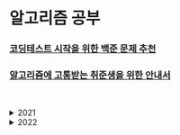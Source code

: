 # 알고리즘 공부

### [코딩테스트 시작을 위한 백준 문제 추천](https://covenant.tistory.com/234)
### [알고리즘에 고통받는 취준생을 위한 안내서](https://www.notion.so/4e7f47700af341f4b649e4cad0c4fb30)

&nbsp;

<details>
<summary>2021</summary>
<div markdown="1">

### 21.09.02 - Day_01

    백준 -  2438, 2439, 2440, 2441, 2442, 2443, 2444

### 21.09.03 - Day_02

    백준 - 1546, 2562, 2576, 5598, 10818, 10872

### 21.09.04 - Day_03

    백준 - 3460, 10809
    프로그래머스 - 소수 만들기

### 21.09.06 - Day_04

    프로그래머스 - 신규 아이디
    백준 - 1037, 10828
    - 짝수 홀수 판별은 비트 연산으로 하기
    - 이제 부터 입력은 sys.stdin.readline으로 받는다 => 여러줄 입력 시 시간 초과 걸림

### 21.09.07 - Day_05

    백준 - 1158, 9012, 9093, 10845, 10866
    - 입력은 모두 sys.stdin.readline으로 받으려 했는데 이걸 list로 받으니 마지막에 개행이 들어간다. => 필요 할 때만 씀

### 21.09.08 - Day_06

    프로그래머스 - 다리를 지나는 트럭
    - 다리를 지나는 트럭 풀다가 머리 터지는 줄 ;;; 쉬운 거 일텐데 공부 더 해야겠다.

### 21.09.10 - Day_07

    프로그래머스 - 프린터
    - python 문법에서 any, all도 있구나 새로운 걸 배워 감

### 21.09.11 - Day_08 - 29

    백준 - 1966
    프로그래머스 - 주식가격
    - 와 프로그래머스 문제 진짜 효율적으로 생각했다고 짜서 테스트 해봤는데 한번에 성공했다. 짜릿하네 ㅋㅋ

### 21.09.12 - Day_09 - 30

    프로그래머스 - 네트워크
    - 내가 DFS, BFS에 너무 약하다. 초급 문제들 부터 봐야겠다.

### 21.09.13 - Day_10 - 31

    백준 - DFS와 BFS
    - DFS/BFS 추가 문제
    https://huiyu.tistory.com/entry/DFSBFS-%EC%88%99%EB%8B%AC%EC%9D%84-%EC%9C%84%ED%95%9C-%EC%95%8C%EA%B3%A0%EB%A6%AC%EC%A6%98-%EB%AC%B8%EC%A0%9C%EA%B8%B0%EB%B3%B8%EC%9D%91%EC%9A%A9

### 21.09.27 - Day_11 - 32

    백준 - 2606
    - DFS

### 21.09.30 - Day_12_13 - 33

    백준 - 2667
    - DFS 이제 개념 좀 잡아가는 느낌적인 느낌

### 21.10.05 - Day_14 - 36

    백준 - 1475, 1978, 2588
    - 오랜만에 기초를 좀 다졌다.

### 21.10.06 - Day_15 - 38

    백준 - 1110, 2884
    - 한번 더 기초를 좀 다졌다.

### 21.10.07 - Day_16 - 40

    오늘은 KOI 2021 문제들을 도전 했다. - https://www.acmicpc.net/category/571
    - KOI 2021 2차 초등부 문제 22341 - 20점
    - KOI 2020 2차 초등부 문제 20186 - 가장 큰 수 k개 만큼 빼면 됨 - 100점이긴 한데 시간이 너무 오래 걸림

    - 약간 넌센스 같은 느낌도 많이 난다. 문제에 함정도 있네
    - 아니 문제는 푸는데 100점은 못 받겠네 요즘 초등학생분들은 왜 이렇게 똑똑하시지;;

    - 22341번 문제 9번째 줄의 조건만 바꾸면 통과한다는 조언을 얻었다. 내일 바로 다시 ㄱ

### 21.10.08 - Day_17 - 41

    백준 - 22341, 19939
    - 22341 조언을 기반으로 다시 시도 - 9번째 줄에서 비교 값도 수정을 해야 했는데 이걸 왜 까먹었지
    - 올림피아드 문제들은 거의 다 수학 문제라는 것을 깨달음 공식을 알아야 풀 수 있네, 공식 알면 코드는 진짜 짧음

### 21.10.09 - Day_18 - 75

    백준 - 오늘은 머리 쓰기 싫어서 쉬운 문제들을 대량으로 풀었다.
    - 10951 번은 좀 자세히 봐야겠네 (테스트 케이스가 안주어져 있음)

### 21.10.10 - Day_19 - 77

    백준 - 오늘도 주말이니 많이 복잡하지 않은 문제 풀기
    - 근데 왜 복잡하지 1920번은 내일 다시 풀어야 겠다. 시간 초과 문제

### 21.10.12 - Day_20 - 78

    백준 - 조금만 더 열심히
    - 1920번에서 배운 것 list의 in 탐색은 O(n)이고 set의 in탐색은 O(1)로 속도 차이가 많이 난다.

### 21.10.13 - Day_21 - 83

    백준 - 조금 수월했다.
    - 오늘은 대체로 쉬웠음

### 21.10.20 - Day-22 - 86

    백준 - 중간 고사 기간이라서 시간 날 때 조금 풀었다.
    - 틈틈히 내기가 어렵네 흠흠
    - 당분간은 간단한 문제 여러개 풀거나 어려운 거 한 개 푸는 방식으로

### 21.10.21 - Day-23 - 89

    백준 - 간단한 거 3문제
    - 근데 1065번 설명이 좀 부족하다 이해하기가 어려움

### 21.10.22 - Day-24 - 93

    백준 - 오랜만에 올림피아드 문제
    - 간단하게 풀렸음
    - 분산 문제에서 같은 제곱 함수여도 시간 복잡도가 차이가 있다는 것을 알게 됨
    - https://stackoverflow.com/questions/48839772/why-is-time-complexity-o1-for-powx-y-while-it-is-on-for-xy

### 21.10.23 - Day-25 - 94

    백준 - 아 안풀린다.
    - 좀 쉬다가 다시 와야 할 듯 집중이 안되네 2일 정도만 쉬자

### 21.10.28 - Day-26 - 96

    프로그래머스 - 우테코 준비
    - 레벨 1, 2 단계 위주로 풀이
    - 근데 카카오 키패드 1단계 맞나 어려운데...

### 21.10.29 - Day-27 - 105

    백준 - 3개
    프로그래머스 - 6개
    - 프로그래머스 완주 문제에서 python의 hash와 collection을 좀 알게 되었다. 이거를 활용하면 금방 풀 수 있었던 문제가 많이 있었던 거 같다.
    - lambda를 잘 쓰고 싶다.
    - itertools에 cycle이란 것도 있네

### 21.10.30 - Day-28 - 107

    백준 - 1개
    프로그래머스 - 1개
    - 내일 부터는 프로그래머스 2레벨도 도전

### 21.10.31 - Day-29 - 109

    프로그래머스 - 2개
    - 카카오 문제들은 같은 레벨 1이어도 난이도가 높다.

### 21.11.02 - Day-30 - 111

    백준 - 2개
    - 쉬운 문제 2개

### 21.11.03 - Day-31 - 115

    프로그래머스 - 4개
    - 오늘은 집 내려가서 여기서 끝내고 금요일 까지 알고리즘 폭주 예정

### 21.11.05 - Day-32 - 117

    프로그래머스 - 2개
    - 우테코 테스트 문제 1개 풀었는데 이거는 쉬웠는데 레벨2 문제 들어가니까 어려워졌다
    - 이제 파이썬 람다 함수 사용법을 터득 할 시기가 왔다.

### 21.11.06 - Day-33 - 124

    프로그래머스 - 우테코 4기 테스트
    - 1번 부터 5번까지는 잘 해결한 거 같다.
    - 6번은 어느 정도 손을 댔는데 7번은 시간 부족으로 구상만 하다가 빈 공간 제출
    - 알고리즘 어느 정도 공부 해야 풀 수 있던 거 같다.

### 21.11.09 - Day-34 - 125

    백준 - 1개

### 21.11.10 - Day-35 - 133

    우테코 문제 푼 거 gitignore처리 했음
    백준 - 4개
    프로그래머스 4개
    - n-queen (9663)문제는 시간초과로 인해 파이썬으로 못 푼다고 합니다;; 백트래킹은 파이썬에서 사용하면 좋지 않다

### 21.11.11 - Day-36 - 139

    프로그래머스 6개
    - 슬슬 2레벨 넘어 가려고 했는데 아직 정렬에서 약하네

### 21.11.15 - Day-37 - 140

    백준 1개
    - 당분간 프로젝트로 인해 딜레이 될 듯

### 21.11.30 - Day-38 - 141

    백준 1개
    
</div>
</details>

<details>
<summary>2022</summary>
<div markdown="2">

### 22.03.02

    알고리즘 다시 시작
    - 지구가 돌아가기 시작했다.
    - 오랜만에 하니까 머리 아프네

### 22.03.03

    참고
    - https://github.com/VSFe/Algorithm_Study
    
### 22.03.16

    - https://stonejjun.tistory.com/48

### 22.04.08

    알고리즘 공부 저장소 씨 오랜만에 만났네요!
    어언 한 달 정도의 기간이 지나고 다시 돌아왔네요. 그 기간 동안 추위는 물러가고 예쁜 벚꽃과 화사한 봄의 기운이 우리를 방문했어요.
    이런 날씨일수록 낮과 밤의 차이는 크니 건강에 유의하기를 바라요.

    알고리즘 공부를 열심히 하고자 이러한 저장소를 만들었지만 지정했던 목표와 다르게 저의 의지는 매우 나약했던 거 같아요.
    그리고 이러한 모습은 단지 알고리즘 공부에서만 나타난 것이 아닌 내 생활 곳곳에서 나타난 것 같아요.

    요즈음에는 이런 반성을 해봅니다. 저는 하고 싶은 것이 많았어요, 프로그래밍에서만 국한되는 것이 아니라 인터넷 세상을 벗어나서도요!
    아름다운 자연 풍경 사진을 찍기 위해서 여행을 다녀 보고 싶기도 했었고, 극한의 다이어트를 해보고 싶기도 했었고, 독특한 나만의 프로그램을 만들어 보고 싶기도 했었어요.
    이외에도 많지만, 더 나열할 필요는 없을 거 같네요. 왜냐하면 대부분이 시작도 못 하고 있는 것도 있고 시작은 했지만 오래가지 못한 것들이 많았거든요.
    이런 모습을 보고 생각은 많지만, 몸이 무겁다는 표현이 상당히 와닿았어요. 그냥 저의 의지력과 실행력이 매우 아쉽다는 겁니다. 하하;;

    어제 잠이 들던 중 그런 생각이 났어요. 살면서 모든 것을 쏟아 부어서 열심히 해본 것이 없는 거 같아요.
    잠을 줄이던 시간을 최대한으로 활용해서 무엇을 하던 그러한 경험들요, 그래서 이번에 한번 새롭게 해보려고 해요
    단 한 번도 해본 적 없는 것을 갑자기 하려고 하면 당연히 잘 안 되겠죠. 계속 놀던 사람이 갑자기 공부를 하루에 10시간씩 한다 그러면
    그것은 하루 실행하기도 힘들 것 같아요. 그래서 천천히 해보려고 해요 다행히도 매일 놀던 사람은 아니었으니 금방 올라갈 수 있을 거라 생각해요.
 
    제 목표를 향한 첫 마라톤의 동반자는 알고리즘 씨와 함께 하고 싶습니다. 그래서 여기에 긴 글을 남깁니다.
    오늘 이전의 저는 잊겠습니다. 믿어달라는 말은 아닙니다. 제가 새로운 마음가짐을 가지고 진지하게 시작했다는 것을 남기는 것입니다.
    더 이상 중간의 공백은 없을 거예요, 그리고 주변에서는 지금 하는 것도 늦었다고 말할 겁니다. 하지만 저는 저를 믿고, 나를 지지해주는 가족을 믿습니다.
    내 목표는 가족의 행복이고 근심 없는 인생을 살고 싶습니다. 그리고 그를 위한 달리기를 시작할 겁니다.
    처음은 빠르게 걷는 수준이겠지만 어느 순간에는 로켓보다 빨리 달리고 있는 모습을 볼 수 있지 않을까요? 그날을 고대하면 이만 끝마치겠습니다.

    - 로켓처럼 빨리 달리더라도 앞만 보는 것이 아닌 주변을 볼 수 있는 시야도 가지고 있는 사람이 되었으면 좋겠네요.

### 22.04.09

    낭만이란 단어의 힘

### 22.04.11

    여름 방학의 설렘이 다시 느껴지신 적이 있나요?


</div>
</details>